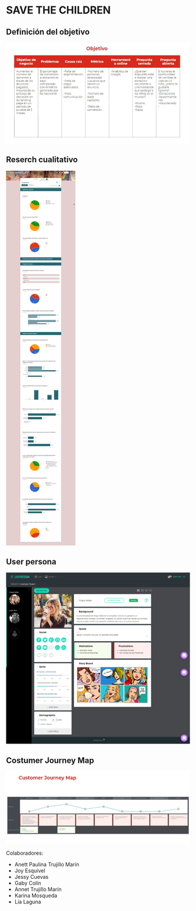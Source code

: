 # SAVE THE CHILDREN

## Definición del objetivo

![objetivo.jpg](assets/images/objetivo.jpg)

## Reserch cualitativo

![cualitativo.png](assets/images/cualitativo.png)

## User persona

![user.png](assets/images/user.png)

## Costumer Journey Map

![journey.jpg](assets/images/journey.jpg)


Colaboradores:

* Anett Paulina Trujillo Marín
* Joy Esquivel
* Jessy Cuevas
* Gaby Colín
* Annet Trujillo Marín
* Karina Mosqueda
* Lía Laguna